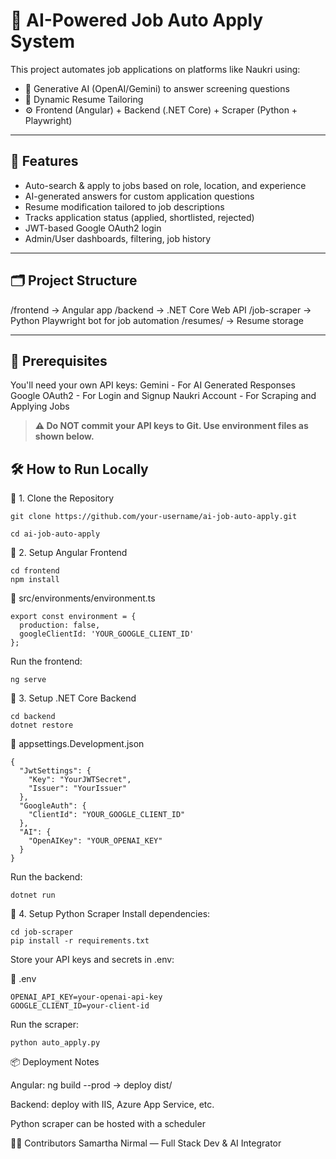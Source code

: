 # 🤖 AI-Powered Job Auto Apply System

This project automates job applications on platforms like Naukri using:
- 🧠 Generative AI (OpenAI/Gemini) to answer screening questions
- 📄 Dynamic Resume Tailoring
- ⚙️ Frontend (Angular) + Backend (.NET Core) + Scraper (Python + Playwright)

---

## 🚀 Features

- Auto-search & apply to jobs based on role, location, and experience
- AI-generated answers for custom application questions
- Resume modification tailored to job descriptions
- Tracks application status (applied, shortlisted, rejected)
- JWT-based Google OAuth2 login
- Admin/User dashboards, filtering, job history

---

## 🗂️ Project Structure

/frontend → Angular app
/backend → .NET Core Web API
/job-scraper → Python Playwright bot for job automation
/resumes/ → Resume storage

---

## 🔑 Prerequisites

You'll need your own API keys:
Gemini - For AI Generated Responses
Google OAuth2 - For Login and Signup
Naukri Account - For Scraping and Applying Jobs

> **⚠️ Do NOT commit your API keys to Git. Use environment files as shown below.**


## 🛠️ How to Run Locally

🔹 1. Clone the Repository
```
git clone https://github.com/your-username/ai-job-auto-apply.git
```
```
cd ai-job-auto-apply
```

🔹 2. Setup Angular Frontend
```
cd frontend
npm install
```
📄 src/environments/environment.ts
```
export const environment = {
  production: false,
  googleClientId: 'YOUR_GOOGLE_CLIENT_ID'
};
```

Run the frontend:
```
ng serve
```

🔹 3. Setup .NET Core Backend
```
cd backend
dotnet restore
```

📄 appsettings.Development.json
```
{
  "JwtSettings": {
    "Key": "YourJWTSecret",
    "Issuer": "YourIssuer"
  },
  "GoogleAuth": {
    "ClientId": "YOUR_GOOGLE_CLIENT_ID"
  },
  "AI": {
    "OpenAIKey": "YOUR_OPENAI_KEY"
  }
}
```

Run the backend:

```
dotnet run
```

🔹 4. Setup Python Scraper
Install dependencies:
```
cd job-scraper
pip install -r requirements.txt
```

Store your API keys and secrets in .env:

📄 .env
```
OPENAI_API_KEY=your-openai-api-key
GOOGLE_CLIENT_ID=your-client-id
```
Run the scraper:
```
python auto_apply.py
```
📦 Deployment Notes

Angular: ng build --prod → deploy dist/

Backend: deploy with IIS, Azure App Service, etc.

Python scraper can be hosted with a scheduler

👨‍💻 Contributors
Samartha Nirmal — Full Stack Dev & AI Integrator

